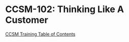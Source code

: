 # CCSM-102: Thinking Like A Customer

[CCSM Training Table of Contents](https://github.com/pslucas0212/CCSM-Training/)
